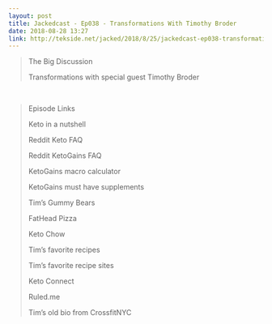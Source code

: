 ```yaml
---
layout: post
title: Jackedcast - Ep038 - Transformations With Timothy Broder
date: 2018-08-28 13:27
link: http://tekside.net/jacked/2018/8/25/jackedcast-ep038-transformations-with-timothy-broder
---
```


> The Big Discussion
> 
> Transformations with special guest Timothy Broder

​

> Episode Links
> 
> Keto in a nutshell
> 
> Reddit Keto FAQ
> 
> Reddit KetoGains FAQ
> 
> KetoGains macro calculator
> 
> KetoGains must have supplements
> 
> Tim’s Gummy Bears
> 
> FatHead Pizza
> 
> Keto Chow
> 
> Tim’s favorite recipes
> 
> Tim’s favorite recipe sites
> 
> Keto Connect
> 
> Ruled.me
> 
> Tim’s old bio from CrossfitNYC

​
